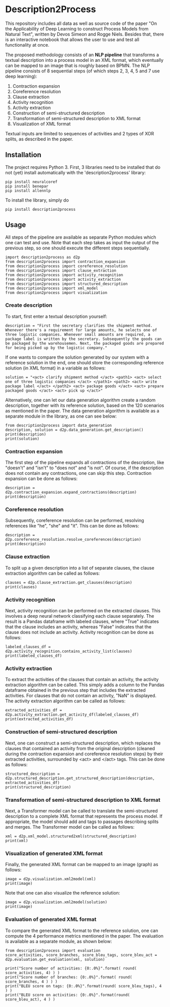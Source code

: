 # Description2Process
This repository includes all data as well as source code of the paper "On the Applicability of Deep Learning to construct Process Models from Natural Text", written by Devos Simeon and Rogge Niels. Besides that, there is an interactive notebook that allows the user to use and test all functionality at once. 

The proposed methodology consists of an **NLP pipeline** that transforms a textual description into a process model in an XML format, which eventually can be mapped to an image that is roughly based on BPMN. The NLP pipeline consists of 8 sequential steps (of which steps 2, 3, 4, 5 and 7 use deep learning):

1. Contraction expansion
2. Coreference resolution
3. Clause extraction
4. Activity recognition
5. Activity extraction
6. Construction of semi-structured description
7. Transformation of semi-structured description to XML format
8. Visualization of XML format 

Textual inputs are limited to sequences of activities and 2 types of XOR splits, as described in the paper.

## Installation 
The project requires Python 3. First, 3 libraries need to be installed that do not (yet) install automatically with the 'description2process' library: 
```
pip install neuralcoref
pip install benepar
pip install allennlp
```

To install the library, simply do
```
pip install description2process
```

## Usage 
All steps of the pipeline are available as separate Python modules which one can test and use. Note that each step takes as input the output of the previous step, so one should execute the different steps sequentially. 

```
import description2process as d2p
from description2process import contraction_expansion
from description2process import coreference_resolution
from description2process import clause_extraction
from description2process import activity_recognition
from description2process import activity_extraction
from description2process import structured_description
from description2process import xml_model
from description2process import visualization
```
### Create description
To start, first enter a textual description yourself: 
```
description = "First the secretary clarifies the shipment method. Whenever there's a requirement for large amounts, he selects one of three logistic companies. Whenever small amounts are required, a package label is written by the secretary. Subsequently the goods can be packaged by the warehousemen. Next, the packaged goods are prepared for being picked up by the logistic company."
```
If one wants to compare the solution generated by our system with a reference solution in the end, one should store the corresponding reference solution (in XML format) in a variable as follows:
```
solution = "<act> clarify shipment method </act> <path1> <act> select one of three logistic companies </act> </path1> <path2> <act> write package label </act> </path2> <act> package goods </act> <act> prepare packaged goods </act> <act> pick up </act>"
```
Alternatively, one can let our data generation algorithm create a random description, together with its reference solution, based on the 120 scenarios as mentioned in the paper. The data generation algorithm is available as a separate module in the library, as one can see below:
```
from description2process import data_generation
description, solution = d2p.data_generation.get_description()
print(description)
print(solution)
```

### Contraction expansion 
The first step of the pipeline expands all contractions of the description, like "doesn't" and "isn't" to "does not" and "is not". Of course, if the description does not contain any contractions, one can skip this step. Contraction expansion can be done as follows:
```
description = d2p.contraction_expansion.expand_contractions(description)
print(description)
```

### Coreference resolution 
Subsequently, coreference resolution can be performed, resolving references like "he", "she" and "it". This can be done as follows:
```
description = d2p.coreference_resolution.resolve_coreferences(description)
print(description)
```

### Clause extraction
To split up a given description into a list of separate clauses, the clause extraction algorithm can be called as follows:
```
clauses = d2p.clause_extraction.get_clauses(description)
print(clauses)
```

### Activity recognition
Next, activity recognition can be performed on the extracted clauses. This involves a deep neural network classifying each clause separately. The result is a Pandas dataframe with labeled clauses, where "True" indicates that the clause includes an activity, whereas "False" indicates that the clause does not include an activity. Activity recognition can be done as follows:
```
labeled_clauses_df = d2p.activity_recognition.contains_activity_list(clauses)
print(labeled_clauses_df)
```

### Activity extraction
To extract the activities of the clauses that contain an activity, the activity extraction algorithm can be called. This simply adds a column to the Pandas dataframe obtained in the previous step that includes the extracted activities. For clauses that do not contain an activity, "NaN" is displayed. The activity extraction algorithm can be called as follows:
```
extracted_activities_df = d2p.activity_extraction.get_activity_df(labeled_clauses_df)
print(extracted_activities_df)
```  

### Construction of semi-structured description
Next, one can construct a semi-structured description, which replaces the clauses that contained an activity from the original description (cleaned during the contraction expansion and coreference resolution steps) by their extracted activities, surrounded by \<act> and \</act> tags. This can be done as follows:
```
structured_description = d2p.structured_description.get_structured_description(description, extracted_activities_df)
print(structured_description)
```

### Transformation of semi-structured description to XML format
Next, a Transformer model can be called to translate the semi-structured description to a complete XML format that represents the process model. If appropriate, the model should add <path> and </path> tags to passages describing splits and merges. The Transformer model can be called as follows:
```
xml = d2p.xml_model.structured2xml(structured_description)
print(xml)
```

### Visualization of generated XML format 
Finally, the generated XML format can be mapped to an image (graph) as follows:
```
image = d2p.visualization.xml2model(xml)
print(image)
```
Note that one can also visualize the reference solution:
```
image = d2p.visualization.xml2model(solution)
print(image)
```

### Evaluation of generated XML format 
To compare the generated XML format to the reference solution, one can compute the 4 performance metrics mentioned in the paper. The evaluation is available as a separate module, as shown below: 
```
from description2process import evaluation
score_activities, score_branches, score_bleu_tags, score_bleu_act = d2p.evaluation.get_evaluation(xml, solution)

print("Score number of activities: {0:.0%}".format( round( score_activities, 4) ) ) 
print("Score number of branches: {0:.0%}".format( round( score_branches, 4 ) ) ) 
print("BLEU score on tags: {0:.0%}".format(round( score_bleu_tags), 4 ) ) 
print("BLEU score on activities: {0:.0%}".format(round( score_bleu_act), 4 ) )  
```



